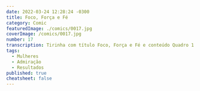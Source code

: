 ```yaml
---
date: 2022-03-24 12:28:24 -0300
title: Foco, Força e Fé
category: Comic
featuredImage: ./comics/0017.jpg
coverImage: /comics/0017.jpg
number: 17
transcription: Tirinha com título Foco, Força e Fé e conteúdo Quadro 1. Sophie e Msone conversando no escritório Msone fala "Gostaria de aproveitar esse dia da mulher para dizer como admiro seu trabalho e conhecimento técnico". Quadro 2. Sophie fala "Obrigado, você tem um futuro mais brilhante que o meu, só se dedicar aos estudos e projetos". Quadro 3. Msone fala "Calma! Admiração é uma coisa, estar disposta a alcançar os mesmos resultados é outra".
tags:
  - Mulheres
  - Admiração
  - Resultados
published: true
cheatsheet: false
---
```

